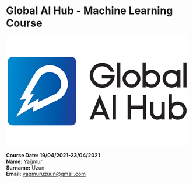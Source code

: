 # Global AI Hub - Machine Learning Course 
![all_text_here](img/logo.png)

**Course Date: 19/04/2021-23/04/2021** <br>
**Name:** Yağmur <br>
**Surname:** Uzun <br>
**Email:** yagmuruzuun@gmail.com  
